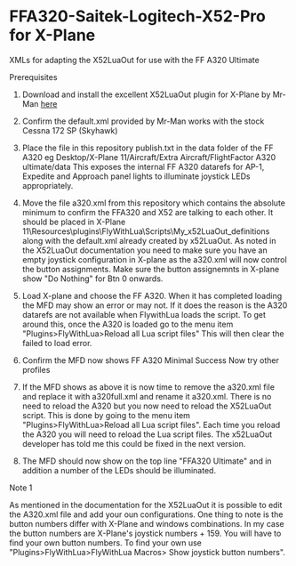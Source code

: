 # FFA320-Saitek-Logitech-X52-Pro for X-Plane
XMLs for adapting the X52LuaOut for use with the FF A320 Ultimate

Prerequisites

1. Download and install the excellent X52LuaOut plugin for X-Plane by Mr-Man [here](https://forums.x-plane.org/index.php?/files/file/35304-x52luaout-winmaclin/&tab=comments&page=11)

2. Confirm the default.xml provided by Mr-Man works with the stock Cessna 172 SP (Skyhawk)

3. Place the file in this repository publish.txt in the data folder of the FF A320 eg 
Desktop/X-Plane 11/Aircraft/Extra Aircraft/FlightFactor A320 ultimate/data
This exposes the internal FF A320 datarefs for AP-1, Expedite and Approach panel lights to illuminate joystick LEDs appropriately.

4. Move the file a320.xml from this repository which contains the absolute minimum to confirm the FFA320 and X52 are talking to each other. It should be placed in X-Plane 11\Resources\plugins\FlyWithLua\Scripts\My_x52LuaOut_definitions along with the default.xml already created by x52LuaOut. As noted in the X52LuaOut documentation you need to make sure you have an empty joystick configuration in X-plane as the a320.xml will now control the button assignments. Make sure the button assignemnts in X-plane show "Do Nothing" for Btn 0 onwards.

5. Load X-plane and choose the FF A320. When it has completed loading the MFD may show an error or may not. If it does the reason is the A320 datarefs are not available when FlywithLua loads the script. To get around this, once the A320 is loaded go to the menu item "Plugins>FlyWithLua>Reload all Lua script files" This will then clear the failed to load error.

6. Confirm the MFD now shows 
FF A320 Minimal 
Success Now try
other profiles

7. If the MFD shows as above it is now time to remove the a320.xml file and replace it with a320full.xml and rename it a320.xml. There is no need to reload the A320 but you now need to reload the X52LuaOut script. This is done by going to the menu item "Plugins>FlyWithLua>Reload all Lua script files". Each time you reload the A320 you will need to reload the Lua script files. The x52LuaOut developer has told me this could be fixed in the next version.

8. The MFD should now show on the top line "FFA320 Ultimate" and in addition a number of the LEDs should be illuminated.


Note 1 

As mentioned in the documentation for the X52LuaOut it is possible to edit the A320.xml file and add your oun configurations.
One thing to note is the button numbers differ with X-Plane and windows combinations. In my case the button numbers are X-Plane's joystick numbers + 159. You will have to find your own button numbers. To find your own use "Plugins>FlyWithLua>FlyWithLua Macros> Show joystick button numbers".







